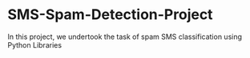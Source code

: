 # SMS-Spam-Detection-Project
In this project, we undertook the task of spam SMS classification using Python Libraries
